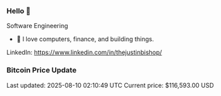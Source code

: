 ### Hello 🤙  

Software Engineering

- 🔭 I love computers, finance, and building things.
  
LinkedIn: https://www.linkedin.com/in/thejustinbishop/  
























































































































































































































































































































































































































































































































































































































































































































































































































































































































































### Bitcoin Price Update
Last updated: 2025-08-10 02:10:49 UTC
Current price: $116,593.00 USD
